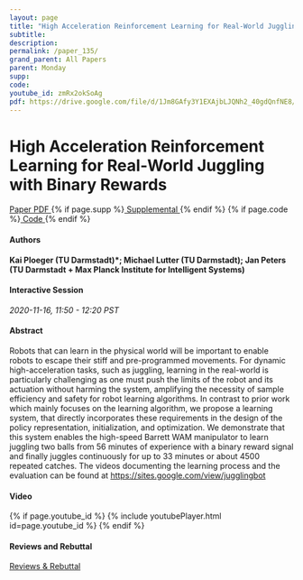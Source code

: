 ```yaml
---
layout: page
title: "High Acceleration Reinforcement Learning for Real-World Juggling with Binary Rewards"
subtitle: 
description:
permalink: /paper_135/
grand_parent: All Papers
parent: Monday
supp: 
code: 
youtube_id: zmRx2okSoAg
pdf: https://drive.google.com/file/d/1Jm8GAfy3Y1EXAjbLJQNh2_40gdQnfNE8/view
---
```


# High Acceleration Reinforcement Learning for Real-World Juggling with Binary Rewards

<a href="https://drive.google.com/file/d/1Jm8GAfy3Y1EXAjbLJQNh2_40gdQnfNE8/view" target="_blank" rel="noopener noreferrer" class="btn btn-blue"><i class="fa fa-file-text-o" aria-hidden="true"></i> Paper PDF </a> {% if page.supp %}<a href="" target="_blank" rel="noopener noreferrer" class="btn btn-green"><i class="fa fa-file-text-o" aria-hidden="true"></i> Supplemental </a>{% endif %} {% if page.code %}<a href="" target="_blank" rel="noopener noreferrer" class="btn"><i class="fa fa-github" aria-hidden="true"></i> Code </a>{% endif %} 

#### Authors
**Kai Ploeger (TU Darmstadt)*; Michael Lutter (TU Darmstadt); Jan Peters (TU Darmstadt + Max Planck Institute for Intelligent Systems)**

#### Interactive Session
*2020-11-16, 11:50 - 12:20 PST* 

#### Abstract
Robots that can learn in the physical world will be important to enable robots to escape their stiff and pre-programmed movements.  For dynamic high-acceleration tasks, such as juggling, learning in the real-world is particularly challenging  as  one  must  push  the  limits  of  the  robot  and  its  actuation  without harming the system, amplifying the necessity of sample efficiency and safety for robot learning algorithms.  In contrast to prior work which mainly focuses on the learning algorithm, we propose a learning system, that directly incorporates these requirements in the design of the policy representation,  initialization,  and optimization.  We demonstrate that this system enables the high-speed Barrett WAM manipulator to learn juggling two balls from 56 minutes of experience with a binary reward signal and finally juggles continuously for up to 33 minutes or about 4500 repeated catches. The videos documenting the learning process and the evaluation can be found at <a href="https://sites.google.com/view/jugglingbot" target="_blank">https://sites.google.com/view/jugglingbot</a>

#### Video
{% if page.youtube_id %}
{% include youtubePlayer.html id=page.youtube_id %}
{% endif %}

#### Reviews and Rebuttal
<a href="" target="_blank" rel="noopener noreferrer" class="btn btn-purple"><i class="fa fa-pencil-square-o" aria-hidden="true"></i> Reviews & Rebuttal </a>

